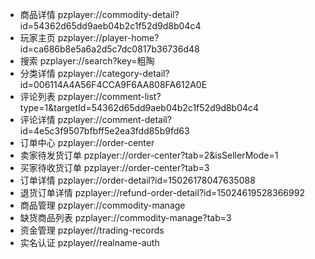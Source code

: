 * 商品详情 pzplayer://commodity-detail?id=54362d65dd9aeb04b2c1f52d9d8b04c4  
* 玩家主页 pzplayer://player-home?id=ca686b8e5a6a2d5c7dc0817b36736d48  
* 搜索 pzplayer://search?key=粗陶  
* 分类详情 pzplayer://category-detail?id=006114A4A56F4CCA9F6AA808FA612A0E  
* 评论列表 pzplayer://comment-list?type=1&targetId=54362d65dd9aeb04b2c1f52d9d8b04c4  
* 评论详情 pzplayer://comment-detail?id=4e5c3f9507bfbff5e2ea3fdd85b9fd63  
* 订单中心 pzplayer://order-center  
* 卖家待发货订单 pzplayer://order-center?tab=2&isSellerMode=1  
* 买家待收货订单 pzplayer://order-center?tab=3  
* 订单详情 pzplayer://order-detail?id=15026178047635088  
* 退货订单详情 pzplayer://refund-order-detail?id=15024619528366992  
* 商品管理 pzplayer://commodity-manage  
* 缺货商品列表 pzplayer://commodity-manage?tab=3  
* 资金管理 pzplayer//trading-records
* 实名认证 pzplayer//realname-auth
